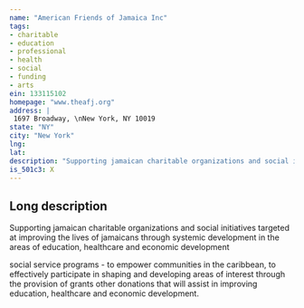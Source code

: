 ```yaml
---
name: "American Friends of Jamaica Inc"
tags:
- charitable
- education
- professional
- health
- social
- funding
- arts
ein: 133115102
homepage: "www.theafj.org"
address: |
 1697 Broadway, \nNew York, NY 10019
state: "NY"
city: "New York"
lng: 
lat: 
description: "Supporting jamaican charitable organizations and social initiatives targeted at improving the lives of jamaicans through systemic development in the areas of education, healthcare and economic development"
is_501c3: X
---
```


## Long description

Supporting jamaican charitable organizations and social initiatives targeted at improving the lives of jamaicans through systemic development in the areas of education, healthcare and economic development
  
  social service programs - to empower communities in the caribbean, to effectively participate in shaping and developing areas of interest through the provision of grants other donations that will assist in improving education, healthcare and economic development. 
